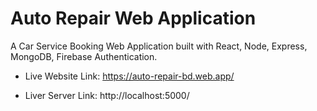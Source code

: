 # Auto Repair Web Application

A Car Service Booking Web Application built with React, Node, Express, MongoDB, Firebase Authentication.

- Live Website Link: https://auto-repair-bd.web.app/

- Liver Server Link: http://localhost:5000/